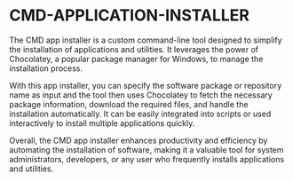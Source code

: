 # CMD-APPLICATION-INSTALLER

The CMD app installer is a custom command-line tool designed to simplify the installation of applications and utilities. It leverages the power of Chocolatey, a popular package manager for Windows, to manage the installation process. 

With this app installer, you can specify the software package or repository name as input and the tool then uses Chocolatey to fetch the necessary package information, download the required files, and handle the installation automatically. It can be easily integrated into scripts or used interactively to install multiple applications quickly. 

Overall, the CMD app installer enhances productivity and efficiency by automating the installation of software, making it a valuable tool for system administrators, developers, or any user who frequently installs applications and utilities.
